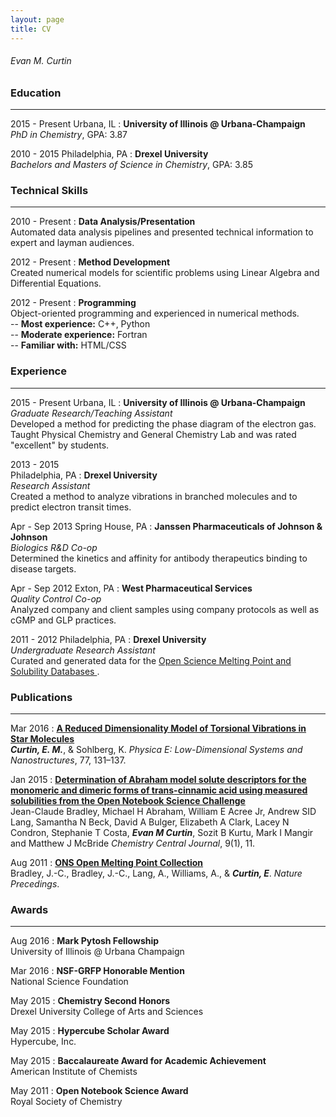 ```yaml
---
layout: page
title: CV
---
```


###### Evan M. Curtin

<!--##### evanmcurtin@gmail.com | (267) 644 - 6180 #####-->

### Education
-------------
2015 - Present
Urbana, IL
:     **University of Illinois @ Urbana-Champaign**  
      *PhD in Chemistry*, GPA: 3.87  

2010 - 2015
Philadelphia, PA
:    **Drexel University**  
     *Bachelors and Masters of Science in Chemistry*, GPA: 3.85  

### Technical Skills
--------------------

2010 - Present
:     **Data Analysis/Presentation**  
     Automated data analysis pipelines and presented technical information to
     expert and layman audiences.

2012 - Present
:     **Method Development**  
     Created numerical models for scientific problems using
     Linear Algebra and Differential Equations.

2012 - Present
:     **Programming**  
     Object-oriented programming and experienced in numerical
     methods.  
      -- **Most experience:** C++, Python  
      -- **Moderate experience:** Fortran  
      -- **Familiar with:** HTML/CSS  

### Experience
-----------------------

2015 - Present
Urbana, IL
:     **University of Illinois @ Urbana-Champaign**  
      *Graduate Research/Teaching Assistant*   
      Developed a method for predicting the phase diagram of the electron gas.
      Taught Physical Chemistry and General Chemistry Lab and was
      rated "excellent" by students.

2013 - 2015   
Philadelphia, PA
:     **Drexel University**  
      *Research Assistant*    
      Created a method to analyze vibrations in branched molecules
      and to predict electron transit times.

Apr - Sep 2013
Spring House, PA
:     **Janssen Pharmaceuticals of Johnson & Johnson**  
      *Biologics R&D Co-op*    
      Determined the kinetics and affinity for antibody therapeutics
      binding to disease targets.

Apr - Sep 2012
Exton, PA
:     **West Pharmaceutical Services**    
      *Quality Control Co-op*    
      Analyzed company and client samples using company protocols as well as
      cGMP and GLP practices.

2011 - 2012
Philadelphia, PA
:     **Drexel University**    
      *Undergraduate Research Assistant*    
      Curated and generated data for the
      [Open Science Melting Point and Solubility Databases
      ](http://usefulchem.wikispaces.com/).

### Publications
----------------

Mar 2016
:     [**A Reduced Dimensionality Model of Torsional Vibrations in
         Star Molecules**
      ](http://dx.doi.org/10.1016/j.physe.2015.11.013)  
      ***Curtin, E. M.***, & Sohlberg, K.
      *Physica E: Low-Dimensional Systems and Nanostructures*, 77, 131–137.

Jan 2015
:     [**Determination of Abraham model solute descriptors for the
         monomeric and dimeric forms of trans-cinnamic acid using
         measured solubilities from the Open Notebook Science
         Challenge**
      ](http://dx.doi.org/10.1186/s13065-015-0080-9)   
      Jean-Claude Bradley, Michael H Abraham, William E Acree Jr,
      Andrew SID Lang, Samantha N Beck, David A Bulger, Elizabeth A Clark,
      Lacey N Condron, Stephanie T Costa, ***Evan M Curtin***,
      Sozit B Kurtu, Mark I Mangir and Matthew J McBride
      *Chemistry Central Journal*, 9(1), 11.

Aug 2011
:     [**ONS Open Melting Point Collection**
      ](http://dx.doi.org/10.1038/npre.2011.6229.1)  
      Bradley, J.-C., Bradley, J.-C., Lang, A., Williams, A., & ***Curtin, E***.
      *Nature Precedings*.



### Awards
----------

Aug 2016
:     **Mark Pytosh Fellowship**  
      University of Illinois @ Urbana Champaign

Mar 2016
:     **NSF-GRFP Honorable Mention**  
      National Science Foundation

May 2015
:     **Chemistry Second Honors**  
      Drexel University College of Arts and Sciences

May 2015
:     **Hypercube Scholar Award**  
      Hypercube, Inc.

May 2015
:     **Baccalaureate Award for Academic Achievement**  
      American Institute of Chemists

May 2011
:     **Open Notebook Science Award**  
      Royal Society of Chemistry
